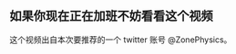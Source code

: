 如果你现在正在加班不妨看看这个视频
----


这个视频出自本次要推荐的一个 twitter 账号 @ZonePhysics。

<!--stackedit_data:
eyJoaXN0b3J5IjpbLTE2OTE5Mjc0MTRdfQ==
-->